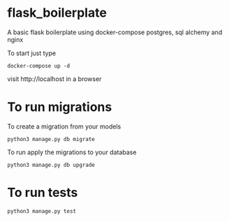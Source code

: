 # flask_boilerplate

A basic flask boilerplate using docker-compose postgres, sql alchemy and nginx

To start just type 
```
docker-compose up -d
```

visit http://localhost in a browser


# To run migrations

To create a migration from your models
```
python3 manage.py db migrate
```

To run apply the migrations to your database
```
python3 manage.py db upgrade
```

# To run tests

```
python3 manage.py test
```
